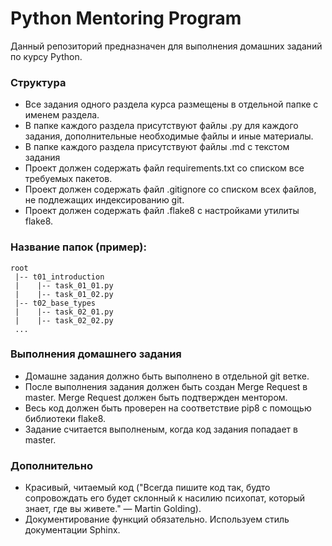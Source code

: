 # Python Mentoring Program

Данный репозиторий предназначен для выполнения домашних заданий по курсу Python.

### Структура
- Все задания одного раздела курса размещены в отдельной папке с именем раздела. 
- В папке каждого раздела присутствуют файлы .py для каждого задания, дополнительные необходимые файлы и иные материалы.
- В папке каждого раздела присутствуют файлы .md с текстом задания
- Проект должен содержать файл requirements.txt со списком все требуемых пакетов.
- Проект должен содержать файл .gitignore со списком всех файлов, не подлежащих индексированию git.
- Проект должен содержать файл .flake8 с настройками утилиты flake8.

### Название папок (пример):
```
root
 |-- t01_introduction
 |    |-- task_01_01.py
 |    |-- task_01_02.py
 |-- t02_base_types
 |    |-- task_02_01.py
 |    |-- task_02_02.py
 ...
```

### Выполнения домашнего задания
- Домашне задания должно быть выполнено в отдельной git ветке. 
- После выполнения задания должен быть создан Merge Request в master. Merge Request должен быть подтвержден ментором. 
- Весь код должен быть проверен на соответствие pip8 c помощью библиотеки flake8.
- Задание считается выполненым, когда код задания попадает в master.

### Дополнительно
- Красивый, читаемый код ("Всегда пишите код так, будто сопровождать его будет склонный к насилию психопат, который знает, где вы живете." — Martin Golding).
- Документирование функций обязательно. Используем стиль документации Sphinx.
